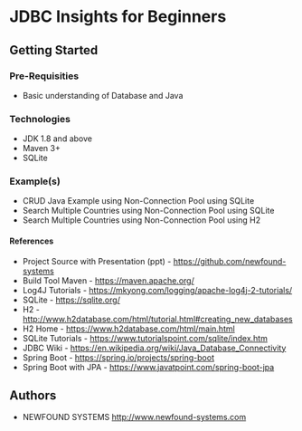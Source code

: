 # JDBC Insights for Beginners

## Getting Started

### Pre-Requisities
* Basic understanding of Database and Java

### Technologies
* JDK 1.8 and above
* Maven 3+
* SQLite

### Example(s)
* CRUD Java Example using Non-Connection Pool using SQLite
* Search Multiple Countries using Non-Connection Pool using SQLite
* Search Multiple Countries using Non-Connection Pool using H2

#### References
* Project Source with Presentation (ppt) - https://github.com/newfound-systems
* Build Tool Maven - https://maven.apache.org/
* Log4J Tutorials - https://mkyong.com/logging/apache-log4j-2-tutorials/
* SQLite - https://sqlite.org/
* H2 - http://www.h2database.com/html/tutorial.html#creating_new_databases
* H2 Home - https://www.h2database.com/html/main.html
* SQLite Tutorials - https://www.tutorialspoint.com/sqlite/index.htm
* JDBC Wiki - https://en.wikipedia.org/wiki/Java_Database_Connectivity
* Spring Boot - https://spring.io/projects/spring-boot
* Spring Boot with JPA - https://www.javatpoint.com/spring-boot-jpa

## Authors
* NEWFOUND SYSTEMS http://www.newfound-systems.com